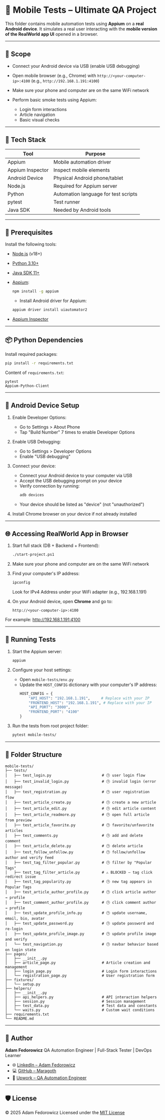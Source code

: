 # 📱 Mobile Tests – Ultimate QA Project

This folder contains mobile automation tests using **Appium** on a **real Android device**.
It simulates a real user interacting with the **mobile version of the RealWorld app UI** opened in a browser.

---

## 🎯 Scope

* Connect your Android device via USB (enable USB debugging)
* Open mobile browser (e.g., Chrome) with `http://<your-computer-ip>:4100` (e.g., `http://192.168.1.191:4100`)
* Make sure your phone and computer are on the same WiFi network
* Perform basic smoke tests using Appium:

  * Login form interactions
  * Article navigation
  * Basic visual checks

---

## 🔧 Tech Stack

| Tool             | Purpose                              |
| ---------------- | ------------------------------------ |
| Appium           | Mobile automation driver             |
| Appium Inspector | Inspect mobile elements              |
| Android Device   | Physical Android phone/tablet        |
| Node.js          | Required for Appium server           |
| Python           | Automation language for test scripts |
| pytest           | Test runner                          |
| Java SDK         | Needed by Android tools             |

---

## 🧱 Prerequisites

Install the following tools:

* [Node.js](https://nodejs.org/) (v18+)

* [Python 3.10+](https://www.python.org/)

* [Java SDK 11+](https://adoptium.net/)

* [Appium](https://appium.io/):

  ```bash
  npm install -g appium
  ```
  - Install Android driver for Appium:

  ```bash
  appium driver install uiautomator2
  ```

* [Appium Inspector](https://github.com/appium/appium-inspector/releases)

---

## 📦 Python Dependencies

Install required packages:

```bash
pip install -r requirements.txt
```

Content of `requirements.txt`:

```
pytest
Appium-Python-Client
```

---

## 📲 Android Device Setup

1. Enable Developer Options:
   * Go to Settings > About Phone
   * Tap "Build Number" 7 times to enable Developer Options

2. Enable USB Debugging:
   * Go to Settings > Developer Options
   * Enable "USB debugging"

3. Connect your device:
   * Connect your Android device to your computer via USB
   * Accept the USB debugging prompt on your device
   * Verify connection by running:
     ```bash
     adb devices
     ```
   * Your device should be listed as "device" (not "unauthorized")

4. Install Chrome browser on your device if not already installed

---

## 🌐 Accessing RealWorld App in Browser

1. Start full stack (DB + Backend + Frontend):

   ```bash
   ./start-project.ps1
   ```

2. Make sure your phone and computer are on the same WiFi network

3. Find your computer's IP address:
   ```bash
   ipconfig
   ```
   Look for IPv4 Address under your WiFi adapter (e.g., 192.168.1.191)

4. On your Android device, open **Chrome** and go to:
   ```
   http://<your-computer-ip>:4100
   ```

For example:
http://192.168.1.191:4100

---

## 🚀 Running Tests

1. Start the Appium server:
   ```bash
   appium
   ```

2. Configure your host settings:
   * Open `mobile-tests/env.py`
   * Update the `HOST_CONFIG` dictionary with your computer's IP address:
     ```python
     HOST_CONFIG = {
         "API_HOST": "192.168.1.191",     # Replace with your IP
         "FRONTEND_HOST": "192.168.1.191", # Replace with your IP
         "API_PORT": "3000",
         "FRONTEND_PORT": "4100"
     }
     ```

3. Run the tests from root project folder:
   ```bash
   pytest mobile-tests/
   ```

---

## 📂 Folder Structure

```
mobile-tests/
├── tests/
│   ├── test_login.py                       # 🕒 user login flow
│   ├── test_invalid_login.py               # 🕒 invalid login (error message)
│   ├── test_registration.py                # 🕒 user registration flow
│   ├── test_article_create.py              # 🕒 create a new article
│   ├── test_article_edit.py                # 🕒 edit article content
│   ├── test_article_readmore.py            # 🕒 open full article from preview
│   ├── test_article_favorite.py            # 🕒 favorite/unfavorite articles
│   ├── test_comments.py                    # 🕒 add and delete comment
│   ├── test_article_delete.py              # 🕒 delete article
│   ├── test_follow_unfollow.py             # 🕒 follow/unfollow author and verify feed
│   ├── test_tag_filter_popular.py          # 🕒 filter by "Popular Tags"
│   ├── test_tag_filter_article.py          # ⚠️ BLOCKED – tag click redirect issue
│   ├── test_tag_popularity.py              # 🕒 new tag appears in Popular Tags
│   ├── test_article_author_profile.py      # 🕒 click article author → profile
│   ├── test_comment_author_profile.py      # 🕒 click comment author → profile
│   ├── test_update_profile_info.py         # 🕒 update username, email, bio, avatar
│   ├── test_update_password.py             # 🕒 update password and re-login
│   ├── test_update_profile_image.py        # 🕒 update profile image and verify
│   └── test_navigation.py                  # 🕒 navbar behavior based on login state
├── pages/
│   ├── __init__.py
│   ├── article_page.py                     # Article creation and management
│   ├── login_page.py                       # Login form interactions
│   └── registration_page.py                # User registration form
├── fixtures/
│   └── setup.py
├── helpers/
│   ├── __init__.py
│   ├── api_helpers.py                      # API interaction helpers
│   ├── session.py                          # Session management
│   ├── test_data.py                        # Test data and constants
│   └── waits.py                            # Custom wait conditions
├── requirements.txt
└── README.md
```

---

## 👤 Author

**Adam Fedorowicz**
QA Automation Engineer | Full-Stack Tester | DevOps Learner

* 🌐 [LinkedIn – Adam Fedorowicz](https://www.linkedin.com/in/adam-fedorowicz-UK)
* 💻 [GitHub – Maragoth](https://github.com/Maragoth)
* 💼 [Upwork – QA Automation Engineer](https://www.upwork.com/freelancers/~018d6c0e188850f30d?mp_source=share)

---

## 🛡️ License

© 2025 Adam Fedorowicz
Licensed under the [MIT License](https://opensource.org/licenses/MIT)